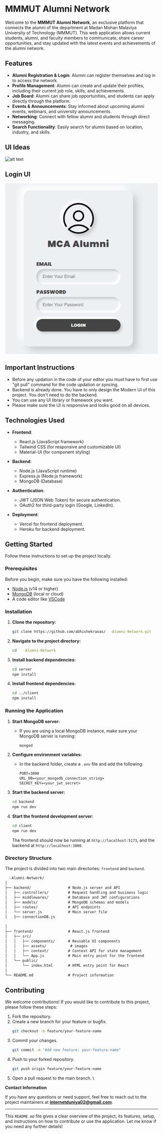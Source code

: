 # MMMUT    Alumni Network

Welcome to the **MMMUT    Alumni Network**, an exclusive platform that connects the alumni of the    department at Madan Mohan Malaviya University of Technology (MMMUT). This web application allows current students, alumni, and faculty members to communicate, share career opportunities, and stay updated with the latest events and achievements of the alumni network.

## Features

- **Alumni Registration & Login**: Alumni can register themselves and log in to access the network.
- **Profile Management**: Alumni can create and update their profiles, including their current job role, skills, and achievements.
- **Job Board**: Alumni can share job opportunities, and students can apply directly through the platform.
- **Events & Announcements**: Stay informed about upcoming alumni events, webinars, and university announcements.
- **Networking**: Connect with fellow alumni and students through direct messaging.
- **Search Functionality**: Easily search for alumni based on location, industry, and skills.

## UI Ideas

![alt text](<   ALumni Network.png>)

## Login UI

![alt text](image.png)

## Important Instructions

- Before any updation in the code of your editor you must have to first use "git pull" command for the code updation or syncing.
- Backend is already done. You have to only design the Modern UI of this project. You don't need to do the backend.
- You can use any UI library or framework you want.
- Please make sure the UI is responsive and looks good on all devices.

## Technologies Used

- **Frontend**:
  - React.js (JavaScript framework)
  - Tailwind CSS (for responsive and customizable UI)
  - Material-UI (for component styling)
- **Backend**:

  - Node.js (JavaScript runtime)
  - Express.js (Node.js framework)
  - MongoDB (Database)

- **Authentication**:

  - JWT (JSON Web Token) for secure authentication.
  - OAuth2 for third-party login (Google, LinkedIn).

- **Deployment**:
  - Vercel for frontend deployment.
  - Heroku for backend deployment.

## Getting Started

Follow these instructions to set up the project locally.

### Prerequisites

Before you begin, make sure you have the following installed:

- [Node.js](https://nodejs.org/en/download/) (v14 or higher)
- [MongoDB](https://www.mongodb.com/try/download/community) (local or cloud)
- A code editor like [VSCode](https://code.visualstudio.com/)

### Installation

1. **Clone the repository:**

   ```bash
   git clone https://github.com/abhishekraoas/  -Alumni-Network.git
   ```

2. **Navigate to the project directory:**

   ```bash
   cd   -Alumni-Network
   ```

3. **Install backend dependencies:**

   ```bash
   cd server
   npm install
   ```

4. **Install frontend dependencies:**
   ```bash
   cd ../client
   npm install
   ```

### Running the Application

1. **Start MongoDB server:**

   - If you are using a local MongoDB instance, make sure your MongoDB server is running:
     ```bash
     mongod
     ```

2. **Configure environment variables:**

   - In the backend folder, create a `.env` file and add the following:
     ```
     PORT=3000
     URL_DB=<your_mongodb_connection_string>
     SECRET_KEY=<your_jwt_secret>
     ```

3. **Start the backend server:**

   ```bash
   cd backend
   npm run dev
   ```

4. **Start the frontend development server:**

   ```bash
   cd client
   npm run dev
   ```

   The frontend should now be running at `http://localhost:5173`, and the backend at `http://localhost:3000`.

### Directory Structure

The project is divided into two main directories: `frontend` and `backend`.

```
  -Alumni-Network/
│
├── backend/                 # Node.js server and API
│   ├── controllers/         # Request handling and business logic
│   ├── middlewares/         # Database and JWT configurations
│   ├── models/              # MongoDB schemas and models
│   ├── routes/              # API endpoints
│   └── server.js            # Main server file
│   ├── connectionDB.js

│
├── frontend/                # React.js frontend
│   ├── src/
│   │   ├── components/      # Reusable UI components
│   │   ├── assets/           # images
│   │   ├── context/         # Context API for state management
│   │   └── App.js           # Main entry point for the frontend
│   └── public/
│       └── index.html       # HTML entry point for React
│
└── README.md                # Project information
```

## Contributing

We welcome contributions! If you would like to contribute to this project, please follow these steps:

1. Fork the repository.
2. Create a new branch for your feature or bugfix.
   ```bash
   git checkout -b feature/your-feature-name
   ```
3. Commit your changes.
   ```bash
   git commit -m "Add new feature: your-feature-name"
   ```
4. Push to your forked repository.
   ```bash
   git push origin feature/your-feature-name
   ```
5. Open a pull request to the main branch.
   \

**Contact Information**

If you have any questions or need support, feel free to reach out to the project maintainers at **internetduniya02@gmail.com**.

---

This `README.md` file gives a clear overview of the project, its features, setup, and instructions on how to contribute or use the application. Let me know if you need any further details!
